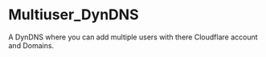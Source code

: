 # Multiuser_DynDNS
A DynDNS where you can add multiple users with there Cloudflare account and Domains. 

